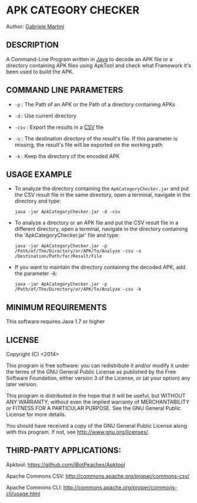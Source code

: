 # APK CATEGORY CHECKER #

Author: [Gabriele Martini](https://github.com/GabMar)

## DESCRIPTION ##

A Command-Line Program written in [Java](http://en.wikipedia.org/wiki/Java_%28programming_language%29) to decode an APK file or a directory containing APK files using ApkTool and check what Framework it's been used to build the APK.

## COMMAND LINE PARAMETERS ##


* `-p` : The Path of an APK or the Path of a directory containing APKs

* `-d` : Use current directory

* `-csv` : Export the results in a [CSV](http://it.wikipedia.org/wiki/Comma-separated_values) file

* `-o` : The destination directory of the result's file. If this parameter is missing, the result's file will be exported on the working path

* `-k` : Keep the directory of the encoded APK 

## USAGE EXAMPLE ##

* To analyze the directory containing the `ApkCategoryChecker.jar` and put the CSV result file in the same directory, open a terminal, navigate in the directory and type:

	`java -jar ApkCategoryChecker.jar -d -csv`

* To analyze a directory or an APK file and put the CSV result file in a different directory, open a terminal, navigate in the directory containing the 'ApkCategoryChecker.jar' file and type:

	`java -jar ApkCategoryChecker.jar -p /Path/of/The/Directory/or/APK/To/Analyze -csv -o /Destination/Path/for/Result/File`

* If you want to maintain the directory containing the decoded APK, add the parameter -k:

	`java -jar ApkCategoryChecker.jar -p /Path/of/The/Directory/or/APK/To/Analyze -csv -k`

## MINIMUM REQUIREMENTS ##

This software requires Java 1.7 or higher

## LICENSE ##

Copyright (C) <2014>  <Gabriele Martini>

This program is free software: you can redistribute it and/or modify
it under the terms of the GNU General Public License as published by
the Free Software Foundation, either version 3 of the License, or
(at your option) any later version.

This program is distributed in the hope that it will be useful,
but WITHOUT ANY WARRANTY; without even the implied warranty of
MERCHANTABILITY or FITNESS FOR A PARTICULAR PURPOSE.  See the
GNU General Public License for more details.

You should have received a copy of the GNU General Public License
along with this program.  If not, see <http://www.gnu.org/licenses/>.

## THIRD-PARTY APPLICATIONS: ##

Apktool:   https://github.com/iBotPeaches/Apktool

Apache Commons CSV:   http://commons.apache.org/proper/commons-csv/

Apache Commons CLI:   http://commons.apache.org/proper/commons-cli/usage.html